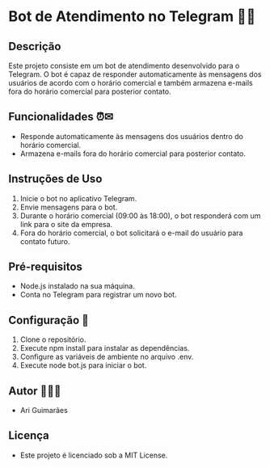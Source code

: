 # Bot de Atendimento no Telegram 🤖📱

## Descrição
Este projeto consiste em um bot de atendimento desenvolvido para o Telegram. O bot é capaz de responder automaticamente às mensagens dos usuários de acordo com o horário comercial e também armazena e-mails fora do horário comercial para posterior contato.

## Funcionalidades ⏰✉
- Responde automaticamente às mensagens dos usuários dentro do horário comercial. 
- Armazena e-mails fora do horário comercial para posterior contato. 

## Instruções de Uso
1. Inicie o bot no aplicativo Telegram.
2. Envie mensagens para o bot.
3. Durante o horário comercial (09:00 às 18:00), o bot responderá com um link para o site da empresa.
4. Fora do horário comercial, o bot solicitará o e-mail do usuário para contato futuro.

## Pré-requisitos
- Node.js instalado na sua máquina.
- Conta no Telegram para registrar um novo bot.

## Configuração 🔧
1. Clone o repositório.
2. Execute npm install para instalar as dependências.
3. Configure as variáveis de ambiente no arquivo .env.
4. Execute node bot.js para iniciar o bot.

## Autor 👨🏿‍💻
- Ari Guimarães

## Licença
- Este projeto é licenciado sob a MIT License.
